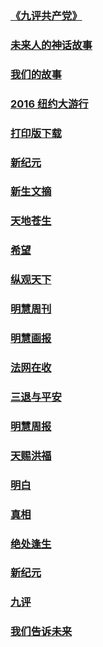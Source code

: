 <h3><p><strong><a href="https://github.com/zx166/166/issues/23"> 《九评共产党》</a></strong></p></h3>
<h3><p><strong><a href="https://github.com/zx166/166/issues/22"> 未来人的神话故事</a></strong></p></h3>
<h3><p><strong><a href="https://github.com/zx166/166/issues/21"> 我们的故事</a></strong></p></h3>
<h3><p><strong><a href="https://github.com/zx166/166/issues/20"> 2016 纽约大游行</a></strong></p></h3>
<h3><p><strong><a href="https://github.com/zx166/166/issues/19"> 打印版下载</a></strong></p></h3>
<h3><p><strong><a href="https://github.com/zx166/166/issues/18"> 新纪元</a></strong></p></h3>
<h3><p><strong><a href="https://github.com/zx166/166/issues/17"> 新生文摘</a></strong></p></h3>
<h3><p><strong><a href="https://github.com/zx166/166/issues/16"> 天地苍生</a></strong></p></h3>
<h3><p><strong><a href="https://github.com/zx166/166/issues/15"> 希望</a></strong></p></h3>
<h3><p><strong><a href="https://github.com/zx166/166/issues/14"> 纵观天下</a></strong></p></h3>
<h3><p><strong><a href="https://github.com/zx166/166/issues/13"> 明慧周刊</a></strong></p></h3>
<h3><p><strong><a href="https://github.com/zx166/166/issues/12"> 明慧画报</a></strong></p></h3>
<h3><p><strong><a href="https://github.com/zx166/166/issues/11"> 法网在收</a></strong></p></h3>
<h3><p><strong><a href="https://github.com/zx166/166/issues/10"> 三退与平安</a></strong></p></h3>
<h3><p><strong><a href="https://github.com/zx166/166/issues/9"> 明慧周报</a></strong></p></h3>
<h3><p><strong><a href="https://github.com/zx166/166/issues/8"> 天赐洪福</a></strong></p></h3>
<h3><p><strong><a href="https://github.com/zx166/166/issues/7"> 明白</a></strong></p></h3>
<h3><p><strong><a href="https://github.com/zx166/166/issues/6"> 真相</a></strong></p></h3>
<h3><p><strong><a href="https://github.com/zx166/166/issues/5"> 绝处逢生</a></strong></p></h3>
<h3><p><strong><a href="https://github.com/zx166/166/issues/4"> 新纪元</a></strong></p></h3>
<h3><p><strong><a href="https://github.com/zx166/166/issues/3"> 九评</a></strong></p></h3>
<h3><p><strong><a href="https://github.com/zx166/166/issues/2"> 我们告诉未来</a></strong></p></h3>
